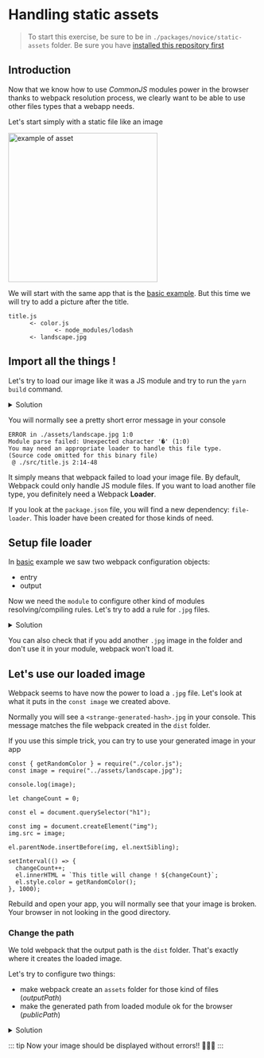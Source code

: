 # Handling static assets

> To start this exercise, be sure to be in `./packages/novice/static-assets` folder.
> Be sure you have [installed this repository first](../README.md#install)

## Introduction

Now that we know how to use _CommonJS_ modules power in the browser thanks to webpack resolution process,
we clearly want to be able to use other files types that a webapp needs.

Let's start simply with a static file like an image

<img src="../img/elias-arnar-1309173-unsplash.jpg" width="300px" height="auto" alt="example of asset"/>

We will start with the same app that is the [basic example](./basics.md).
But this time we will try to add a picture after the title.

```
title.js
      <- color.js
             <- node_modules/lodash
      <- landscape.jpg
```

## Import all the things !

Let's try to load our image like it was a JS module and try to run the `yarn build` command.

<details>
<summary>Solution</summary>

```js{2}
const { getRandomColor } = require("./color.js");
const image = require("../assets/landscape.jpg");

let changeCount = 0;

const el = document.querySelector("h1");

setInterval(() => {
  changeCount++;
  el.innerHTML = `This title will change ! ${changeCount}`;
  el.style.color = getRandomColor();
}, 1000);
```

</details>

You will normally see a pretty short error message in your console

```log
ERROR in ./assets/landscape.jpg 1:0
Module parse failed: Unexpected character '�' (1:0)
You may need an appropriate loader to handle this file type.
(Source code omitted for this binary file)
 @ ./src/title.js 2:14-48
```

It simply means that webpack failed to load your image file.
By default, Webpack could only handle JS module files.
If you want to load another file type, you definitely need a Webpack **Loader**.

If you look at the `package.json` file, you will find a new dependency: `file-loader`.
This loader have been created for those kinds of need.

## Setup file loader

In [basic](./basics.md) example we saw two webpack configuration objects:

- entry
- output

Now we need the `module` to configure other kind of modules resolving/compiling rules.
Let's try to add a rule for `.jpg` files.

<details>
<summary>Solution</summary>

```js{10-19}
const path = require("path");

module.exports = {
  entry: "./src/title.js", // The source module of our dependency graph
  output: {
    // Configuration of what we tell webpack to generate (here, a ./dist/main.js file)
    filename: "main.js",
    path: path.resolve(__dirname, "dist")
  },
  module: {
    rules: [
      // Here we can define/override module loading rules
      {
        test: /\.jpg$/,
        use: ["file-loader"]
      }
    ]
  }
};
```

</details>

You can also check that if you add another `.jpg` image in the folder and don't use it in your module, webpack won't load it.

## Let's use our loaded image

Webpack seems to have now the power to load a `.jpg` file. Let's look at what it puts in the `const image` we created above.

Normally you will see a `<strange-generated-hash>.jpg` in your console. This message matches the file webpack created in the `dist` folder.

If you use this simple trick, you can try to use your generated image in your app

```js{10-13}
const { getRandomColor } = require("./color.js");
const image = require("../assets/landscape.jpg");

console.log(image);

let changeCount = 0;

const el = document.querySelector("h1");

const img = document.createElement("img");
img.src = image;

el.parentNode.insertBefore(img, el.nextSibling);

setInterval(() => {
  changeCount++;
  el.innerHTML = `This title will change ! ${changeCount}`;
  el.style.color = getRandomColor();
}, 1000);
```

Rebuild and open your app, you will normally see that your image is broken.
Your browser in not looking in the good directory.

### Change the path

We told webpack that the output path is the `dist` folder. That's exactly where it creates the loaded image.

Let's try to configure two things:

- make webpack create an `assets` folder for those kind of files (_outputPath_)
- make the generated path from loaded module ok for the browser (_publicPath_)

<details>
<summary>Solution</summary>

```js{13-22}
const path = require("path");

module.exports = {
  entry: "./src/title.js", // The source module of our dependency graph
  output: {
    // Configuration of what we tell webpack to generate (here, a ./dist/main.js file)
    filename: "main.js",
    path: path.resolve(__dirname, "dist")
  },
  module: {
    rules: [
      {
        test: /\.jpg$/,
        use: [
          {
            loader: "file-loader",
            options: {
              outputPath: "assets",
              publicPath: "dist/assets"
            }
          }
        ]
      }
    ]
  }
};
```

</details>

::: tip
Now your image should be displayed without errors!! 👏👏👏
:::
